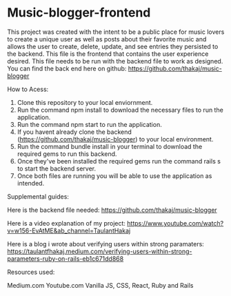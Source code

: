 # Music-blogger-frontend

This project was created with the intent to be a public place for music lovers to create a unique user as well as posts about their favorite music and allows the user to create, delete, update, and see entries they persisted to the backend. This file is the frontend that contains the user experience desired. This file needs to be run with the backend file to work as designed. You can find the back end here on github: https://github.com/thakaj/music-blogger

How to Acess:

1. Clone this repository to your local enviornment.
2. Run the command npm install to download the necessary files to run the application.
3. Run the command npm start to run the application.
4. If you havent already clone the backend (https://github.com/thakaj/music-blogger) to your local environment.
5. Run the command bundle install in your terminal to download the required gems to run this backend.
6. Once they've been installed the required gems run the command rails s to start the backend server.
7. Once both files are running you will be able to use the application as intended.


Supplemental guides:

Here is the backend file needed: https://github.com/thakaj/music-blogger

Here is a video explanation of my project: https://www.youtube.com/watch?v=w156-EvAtME&ab_channel=TaulantHakaj

Here is a blog i wrote about verifying users within strong paramaters: https://taulantfhakaj.medium.com/verifying-users-within-strong-parameters-ruby-on-rails-eb1c671dd868

Resources used:

Medium.com Youtube.com Vanilla JS, CSS, React, Ruby and Rails
